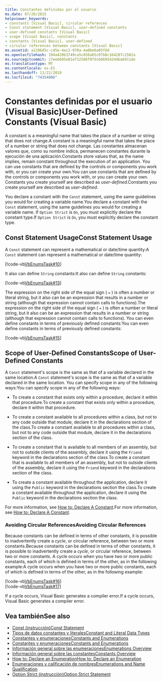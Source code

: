 ```yaml
---
title: Constantes definidas por el usuario
ms.date: 07/20/2015
helpviewer_keywords:
- constants [Visual Basic], circular references
- Const statement [Visual Basic], user-defined constants
- user-defined constants [Visual Basic]
- scope [Visual Basic], constants
- constants [Visual Basic], user-defined
- circular references between constants [Visual Basic]
ms.assetid: a1206d5c-c45e-4ac2-970a-4a0be6a05fdd
ms.openlocfilehash: 194a420b3749ca5c858a65c07b8c164287c1582a
ms.sourcegitcommit: 17ee6605e01ef32506f8fdc686954244ba6911de
ms.translationtype: MT
ms.contentlocale: es-ES
ms.lasthandoff: 11/22/2019
ms.locfileid: "74354006"
---
```

# <a name="user-defined-constants-visual-basic"></a><span data-ttu-id="0632d-102">Constantes definidas por el usuario (Visual Basic)</span><span class="sxs-lookup"><span data-stu-id="0632d-102">User-Defined Constants (Visual Basic)</span></span>
<span data-ttu-id="0632d-103">A constant is a meaningful name that takes the place of a number or string that does not change.</span><span class="sxs-lookup"><span data-stu-id="0632d-103">A constant is a meaningful name that takes the place of a number or string that does not change.</span></span> <span data-ttu-id="0632d-104">Las constantes almacenan valores que, como su nombre indica, permanecen constantes durante la ejecución de una aplicación.</span><span class="sxs-lookup"><span data-stu-id="0632d-104">Constants store values that, as the name implies, remain constant throughout the execution of an application.</span></span> <span data-ttu-id="0632d-105">You can use constants that are defined by the controls or components you work with, or you can create your own.</span><span class="sxs-lookup"><span data-stu-id="0632d-105">You can use constants that are defined by the controls or components you work with, or you can create your own.</span></span> <span data-ttu-id="0632d-106">Constants you create yourself are described as *user-defined*.</span><span class="sxs-lookup"><span data-stu-id="0632d-106">Constants you create yourself are described as *user-defined*.</span></span>  
  
 <span data-ttu-id="0632d-107">You declare a constant with the `Const` statement, using the same guidelines you would for creating a variable name.</span><span class="sxs-lookup"><span data-stu-id="0632d-107">You declare a constant with the `Const` statement, using the same guidelines you would for creating a variable name.</span></span> <span data-ttu-id="0632d-108">If `Option Strict` is `On`, you must explicitly declare the constant type.</span><span class="sxs-lookup"><span data-stu-id="0632d-108">If `Option Strict` is `On`, you must explicitly declare the constant type.</span></span>  
  
## <a name="const-statement-usage"></a><span data-ttu-id="0632d-109">Const Statement Usage</span><span class="sxs-lookup"><span data-stu-id="0632d-109">Const Statement Usage</span></span>  
 <span data-ttu-id="0632d-110">A `Const` statement can represent a mathematical or date/time quantity:</span><span class="sxs-lookup"><span data-stu-id="0632d-110">A `Const` statement can represent a mathematical or date/time quantity:</span></span>  
  
 [!code-vb[VbEnumsTask#10](~/samples/snippets/visualbasic/VS_Snippets_VBCSharp/VbEnumsTask/VB/Class2.vb#10)]  
  
 <span data-ttu-id="0632d-111">It also can define `String` constants:</span><span class="sxs-lookup"><span data-stu-id="0632d-111">It also can define `String` constants:</span></span>  
  
 [!code-vb[VbEnumsTask#13](~/samples/snippets/visualbasic/VS_Snippets_VBCSharp/VbEnumsTask/VB/Class2.vb#13)]  
  
 <span data-ttu-id="0632d-112">The expression on the right side of the equal sign ( `=` ) is often a number or literal string, but it also can be an expression that results in a number or string (although that expression cannot contain calls to functions).</span><span class="sxs-lookup"><span data-stu-id="0632d-112">The expression on the right side of the equal sign ( `=` ) is often a number or literal string, but it also can be an expression that results in a number or string (although that expression cannot contain calls to functions).</span></span> <span data-ttu-id="0632d-113">You can even define constants in terms of previously defined constants:</span><span class="sxs-lookup"><span data-stu-id="0632d-113">You can even define constants in terms of previously defined constants:</span></span>  
  
 [!code-vb[VbEnumsTask#15](~/samples/snippets/visualbasic/VS_Snippets_VBCSharp/VbEnumsTask/VB/Class2.vb#15)]  
  
## <a name="scope-of-user-defined-constants"></a><span data-ttu-id="0632d-114">Scope of User-Defined Constants</span><span class="sxs-lookup"><span data-stu-id="0632d-114">Scope of User-Defined Constants</span></span>  
 <span data-ttu-id="0632d-115">A `Const` statement's scope is the same as that of a variable declared in the same location.</span><span class="sxs-lookup"><span data-stu-id="0632d-115">A `Const` statement's scope is the same as that of a variable declared in the same location.</span></span> <span data-ttu-id="0632d-116">You can specify scope in any of the following ways:</span><span class="sxs-lookup"><span data-stu-id="0632d-116">You can specify scope in any of the following ways:</span></span>  
  
- <span data-ttu-id="0632d-117">To create a constant that exists only within a procedure, declare it within that procedure.</span><span class="sxs-lookup"><span data-stu-id="0632d-117">To create a constant that exists only within a procedure, declare it within that procedure.</span></span>  
  
- <span data-ttu-id="0632d-118">To create a constant available to all procedures within a class, but not to any code outside that module, declare it in the declarations section of the class.</span><span class="sxs-lookup"><span data-stu-id="0632d-118">To create a constant available to all procedures within a class, but not to any code outside that module, declare it in the declarations section of the class.</span></span>  
  
- <span data-ttu-id="0632d-119">To create a constant that is available to all members of an assembly, but not to outside clients of the assembly, declare it using the `Friend` keyword in the declarations section of the class.</span><span class="sxs-lookup"><span data-stu-id="0632d-119">To create a constant that is available to all members of an assembly, but not to outside clients of the assembly, declare it using the `Friend` keyword in the declarations section of the class.</span></span>  
  
- <span data-ttu-id="0632d-120">To create a constant available throughout the application, declare it using the `Public` keyword in the declarations section the class.</span><span class="sxs-lookup"><span data-stu-id="0632d-120">To create a constant available throughout the application, declare it using the `Public` keyword in the declarations section the class.</span></span>  
  
 <span data-ttu-id="0632d-121">For more information, see [How to: Declare A Constant](../../../../visual-basic/programming-guide/language-features/constants-enums/how-to-declare-a-constant.md).</span><span class="sxs-lookup"><span data-stu-id="0632d-121">For more information, see [How to: Declare A Constant](../../../../visual-basic/programming-guide/language-features/constants-enums/how-to-declare-a-constant.md).</span></span>  
  
### <a name="avoiding-circular-references"></a><span data-ttu-id="0632d-122">Avoiding Circular References</span><span class="sxs-lookup"><span data-stu-id="0632d-122">Avoiding Circular References</span></span>  
 <span data-ttu-id="0632d-123">Because constants can be defined in terms of other constants, it is possible to inadvertently create a *cycle*, or circular reference, between two or more constants.</span><span class="sxs-lookup"><span data-stu-id="0632d-123">Because constants can be defined in terms of other constants, it is possible to inadvertently create a *cycle*, or circular reference, between two or more constants.</span></span> <span data-ttu-id="0632d-124">A cycle occurs when you have two or more public constants, each of which is defined in terms of the other, as in the following example:</span><span class="sxs-lookup"><span data-stu-id="0632d-124">A cycle occurs when you have two or more public constants, each of which is defined in terms of the other, as in the following example:</span></span>  
  
 [!code-vb[VbEnumsTask#16](~/samples/snippets/visualbasic/VS_Snippets_VBCSharp/VbEnumsTask/VB/Class2.vb#16)]  
[!code-vb[VbEnumsTask#17](~/samples/snippets/visualbasic/VS_Snippets_VBCSharp/VbEnumsTask/VB/Class2.vb#17)]  
  
 <span data-ttu-id="0632d-125">If a cycle occurs, Visual Basic generates a compiler error.</span><span class="sxs-lookup"><span data-stu-id="0632d-125">If a cycle occurs, Visual Basic generates a compiler error.</span></span>  
  
## <a name="see-also"></a><span data-ttu-id="0632d-126">Vea también</span><span class="sxs-lookup"><span data-stu-id="0632d-126">See also</span></span>

- [<span data-ttu-id="0632d-127">Const (instrucción)</span><span class="sxs-lookup"><span data-stu-id="0632d-127">Const Statement</span></span>](../../../../visual-basic/language-reference/statements/const-statement.md)
- [<span data-ttu-id="0632d-128">Tipos de datos constantes y literales</span><span class="sxs-lookup"><span data-stu-id="0632d-128">Constant and Literal Data Types</span></span>](../../../../visual-basic/programming-guide/language-features/constants-enums/constant-and-literal-data-types.md)
- [<span data-ttu-id="0632d-129">Constantes y enumeraciones</span><span class="sxs-lookup"><span data-stu-id="0632d-129">Constants and Enumerations</span></span>](../../../../visual-basic/programming-guide/language-features/constants-enums/index.md)
- [<span data-ttu-id="0632d-130">Constantes y enumeraciones</span><span class="sxs-lookup"><span data-stu-id="0632d-130">Constants and Enumerations</span></span>](../../../../visual-basic/language-reference/constants-and-enumerations.md)
- [<span data-ttu-id="0632d-131">Información general sobre las enumeraciones</span><span class="sxs-lookup"><span data-stu-id="0632d-131">Enumerations Overview</span></span>](../../../../visual-basic/programming-guide/language-features/constants-enums/enumerations-overview.md)
- [<span data-ttu-id="0632d-132">Información general sobre las constantes</span><span class="sxs-lookup"><span data-stu-id="0632d-132">Constants Overview</span></span>](../../../../visual-basic/programming-guide/language-features/constants-enums/constants-overview.md)
- [<span data-ttu-id="0632d-133">How to: Declare an Enumeration</span><span class="sxs-lookup"><span data-stu-id="0632d-133">How to: Declare an Enumeration</span></span>](../../../../visual-basic/programming-guide/language-features/constants-enums/how-to-declare-enumerations.md)
- [<span data-ttu-id="0632d-134">Enumeraciones y calificación de nombres</span><span class="sxs-lookup"><span data-stu-id="0632d-134">Enumerations and Name Qualification</span></span>](../../../../visual-basic/programming-guide/language-features/constants-enums/enumerations-and-name-qualification.md)
- [<span data-ttu-id="0632d-135">Option Strict (instrucción)</span><span class="sxs-lookup"><span data-stu-id="0632d-135">Option Strict Statement</span></span>](../../../../visual-basic/language-reference/statements/option-strict-statement.md)
